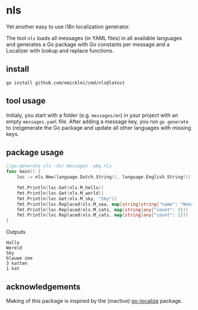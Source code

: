 # nls
Yet another easy to use i18n localization generator.

The tool `nls` loads all messages (in YAML files) in all available languages and generates a Go package with Go constants per message and a Localizer with lookup and replace functions.

## install

    go install github.com/emicklei/cmd/nls@latest

## tool usage
Initialy, you start with a folder (e.g. `messages/en`) in your project with an empty `messages.yaml` file.
After adding a message key, you run `go generate` to (re)generate the Go package and update all other languages with missing keys.

## package usage
```go
//go:generate nls -dir messages -pkg nls
func main() {
	loc := nls.New(language.Dutch.String(), language.English.String())

	fmt.Println(loc.Get(nls.M_hello))
	fmt.Println(loc.Get(nls.M_world))
	fmt.Println(loc.Get(nls.M_sky, "Sky"))
	fmt.Println(loc.Replaced(nls.M_sea, map[string]string{"name": "Noord"}))
	fmt.Println(loc.Replaced(nls.M_cats, map[string]any{"count": 3}))
	fmt.Println(loc.Replaced(nls.M_cats, map[string]any{"count": 1}))
}
```
Outputs
```
Hallo
Wereld
Sky
blauwe zee
3 katten
1 kat
```

## acknowledgements

Making of this package is inspired by the (inactive) [go-localize](https://github.com/m1/go-localize) package.
